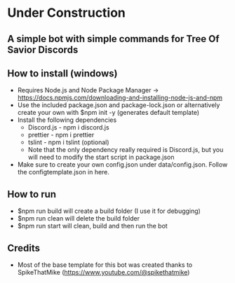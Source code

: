 # Under Construction

## A simple bot with simple commands for Tree Of Savior Discords

## How to install (windows)
- Requires Node.js and Node Package Manager -> https://docs.npmjs.com/downloading-and-installing-node-js-and-npm
- Use the included package.json and package-lock.json or alternatively create your own with $npm init -y (generates default template)
- Install the following dependencies
    - Discord.js - npm i discord.js
    - prettier - npm i prettier
    - tslint - npm i tslint (optional)
    - Note that the only dependency really required is Discord.js, but you will need to modify the start script in package.json
- Make sure to create your own config.json under data/config.json. Follow the configtemplate.json in here.
## How to run
- $npm run build will create a build folder (I use it for debugging)
- $npm run clean will delete the build folder
- $npm run start will clean, build and then run the bot

## Credits
- Most of the base template for this bot was created thanks to SpikeThatMike (https://www.youtube.com/@spikethatmike)